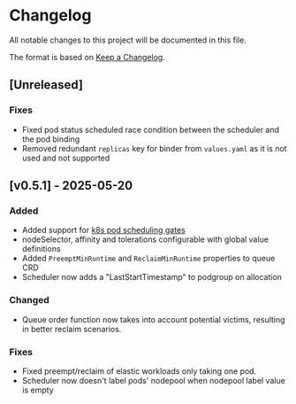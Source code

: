 # Changelog

All notable changes to this project will be documented in this file.

The format is based on [Keep a Changelog](https://keepachangelog.com/en/1.1.0/).

## [Unreleased]

### Fixes
- Fixed pod status scheduled race condition between the scheduler and the pod binding
- Removed redundant `replicas` key for binder from `values.yaml` as it is not used and not supported


## [v0.5.1] - 2025-05-20

### Added
- Added support for [k8s pod scheduling gates](https://kubernetes.io/docs/concepts/scheduling-eviction/pod-scheduling-readiness/)
- nodeSelector, affinity and tolerations configurable with global value definitions
- Added `PreemptMinRuntime` and `ReclaimMinRuntime` properties to queue CRD
- Scheduler now adds a "LastStartTimestamp" to podgroup on allocation

### Changed
- Queue order function now takes into account potential victims, resulting in better reclaim scenarios.

### Fixes
- Fixed preempt/reclaim of elastic workloads only taking one pod.
- Scheduler now doesn't label pods' nodepool when nodepool label value is empty
